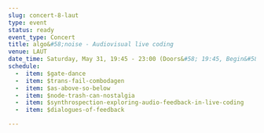```yaml
---
slug: concert-8-laut
type: event
status: ready
event_type: Concert
title: algo&#58;noise - Audiovisual live coding
venue: LAUT
date_time: Saturday, May 31, 19:45 - 23:00 (Doors&#58; 19:45, Begin&#58; 20:00)
schedule:
  -  item: $gate-dance
  -  item: $trans-fail-combodagen
  -  item: $as-above-so-below
  -  item: $node-trash-can-nostalgia
  -  item: $synthrospection-exploring-audio-feedback-in-live-coding
  -  item: $dialogues-of-feedback

---
```

